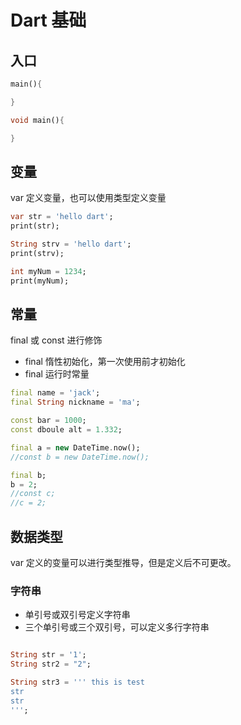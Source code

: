 # Dart 基础

## 入口

```dart
main(){

}

void main(){

}
```

## 变量

var 定义变量，也可以使用类型定义变量

```dart
var str = 'hello dart';
print(str);

String strv = 'hello dart';
print(strv);

int myNum = 1234;
print(myNum);
```

## 常量

final 或 const 进行修饰

- final 惰性初始化，第一次使用前才初始化
- final 运行时常量

```dart
final name = 'jack';
final String nickname = 'ma';

const bar = 1000;
const dboule alt = 1.332;

final a = new DateTime.now();
//const b = new DateTime.now();

final b;
b = 2;
//const c;
//c = 2;
```

## 数据类型

var 定义的变量可以进行类型推导，但是定义后不可更改。

### 字符串

- 单引号或双引号定义字符串
- 三个单引号或三个双引号，可以定义多行字符串

```dart

String str = '1';
String str2 = "2";

String str3 = ''' this is test
str
str
''';
```